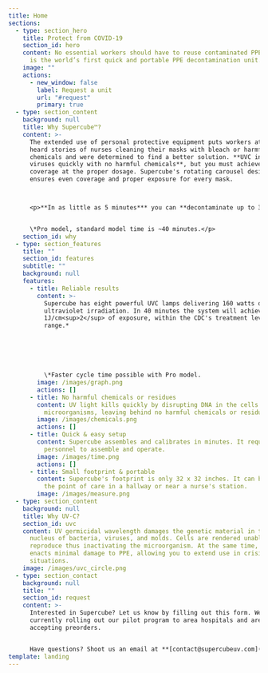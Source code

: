 ```yaml
---
title: Home
sections:
  - type: section_hero
    title: Protect from COVID-19
    section_id: hero
    content: No essential workers should have to reuse contaminated PPE. Supercube™
      is the world’s first quick and portable PPE decontamination unit.
    image: ""
    actions:
      - new_window: false
        label: Request a unit
        url: "#request"
        primary: true
  - type: section_content
    background: null
    title: Why Supercube™?
    content: >-
      The extended use of personal protective equipment puts workers at risk. We
      heard stories of nurses cleaning their masks with bleach or harmful
      chemicals and were determined to find a better solution. **UVC inactivates
      viruses quickly with no harmful chemicals**, but you must achieve full
      coverage at the proper dosage. Supercube's rotating carousel design
      ensures even coverage and proper exposure for every mask. 



      <p>**In as little as 5 minutes*** you can **decontaminate up to 32 masks**, close to point-of-care, with no additional equipment or chemicals. Supercube is **simple to operate and is priced at a fraction of the cost of similar units**. We want to make Supercube accessible to everyone. Whether you are a firefighter in rural Nebraska or a critical care nurse in New York City, you deserve safe and effective PPE.


      \*Pro model, standard model time is ~40 minutes.</p>
    section_id: why
  - type: section_features
    title: ""
    section_id: features
    subtitle: ""
    background: null
    features:
      - title: Reliable results
        content: >-
          Supercube has eight powerful UVC lamps delivering 160 watts of
          ultraviolet irradiation. In 40 minutes the system will achieve >
          1J/cm<sup>2</sup> of exposure, within the CDC's treatment level
          range.*






          \*Faster cycle time possible with Pro model.
        image: /images/graph.png
        actions: []
      - title: No harmful chemicals or residues
        content: UV light kills quickly by disrupting DNA in the cells of
          microorganisms, leaving behind no harmful chemicals or residues.
        image: /images/chemicals.png
        actions: []
      - title: Quick & easy setup
        content: Supercube assembles and calibrates in minutes. It requires no trained
          personnel to assemble and operate.
        image: /images/time.png
        actions: []
      - title: Small footprint & portable
        content: Supercube's footprint is only 32 x 32 inches. It can be set up close to
          the point of care in a hallway or near a nurse's station.
        image: /images/measure.png
  - type: section_content
    background: null
    title: Why UV-C?
    section_id: uvc
    content: UV germicidal wavelength damages the genetic material in the cell
      nucleus of bacteria, viruses, and molds. Cells are rendered unable to
      reproduce thus inactivating the microorganism. At the same time, UVC
      enacts minimal damage to PPE, allowing you to extend use in crisis
      situations.
    image: /images/uvc_circle.png
  - type: section_contact
    background: null
    title: ""
    section_id: request
    content: >-
      Interested in Supercube? Let us know by filling out this form. We are
      currently rolling out our pilot program to area hospitals and are
      accepting preorders.


      Have questions? Shoot us an email at **[contact@supercubeuv.com](mailto:contact@supercubeuv.com)**.
template: landing
---
```

